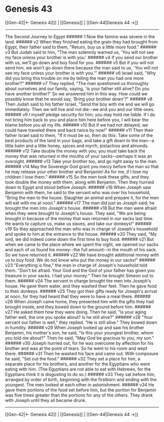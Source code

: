 # Genesis 43

[[Gen-42|← Genesis 42]] | [[Genesis]] | [[Gen-44|Genesis 44 →]]
***

The Second Journey to Egypt ###### 1 Now the famine was severe in the land. ###### v2 When they finished eating the grain they had brought from Egypt, their father said to them, "Return, buy us a little more food." ###### v3 But Judah said to him, "The man solemnly warned us, 'You will not see my face unless your brother is with you.' ###### v4 If you send our brother with us, we'll go down and buy food for you. ###### v5 But if you will not send him, we won't go down there because the man said to us, 'You will not see my face unless your brother is with you.'" ###### v6 Israel said, "Why did you bring this trouble on me by telling the man you had one more brother?" ###### v7 They replied, "The man questioned us thoroughly about ourselves and our family, saying, 'Is your father still alive? Do you have another brother?' So we answered him in this way. How could we possibly know that he would say, 'Bring your brother down'?" ###### v8 Then Judah said to his father Israel, "Send the boy with me and we will go immediately. Then we will live and not die--we and you and our little ones. ###### v9 I myself pledge security for him; you may hold me liable. If I do not bring him back to you and place him here before you, I will bear the blame before you all my life. ###### v10 But if we had not delayed, we could have traveled there and back twice by now!" ###### v11 Then their father Israel said to them, "If it must be so, then do this: Take some of the best products of the land in your bags, and take a gift down to the man--a little balm and a little honey, spices and myrrh, pistachios and almonds. ###### v12 Take double the money with you; you must take back the money that was returned in the mouths of your sacks--perhaps it was an oversight. ###### v13 Take your brother too, and go right away to the man. ###### v14 May the Sovereign God grant you mercy before the man so that he may release your other brother and Benjamin! As for me, if I lose my children I lose them." ###### v15 So the men took these gifts, and they took double the money with them, along with Benjamin. Then they hurried down to Egypt and stood before Joseph. ###### v16 When Joseph saw Benjamin with them, he said to the servant who was over his household, "Bring the men to the house. Slaughter an animal and prepare it, for the men will eat with me at noon." ###### v17 The man did just as Joseph said; he brought the men into Joseph's house. ###### v18 But the men were afraid when they were brought to Joseph's house. They said, "We are being brought in because of the money that was returned in our sacks last time. He wants to capture us, make us slaves, and take our donkeys!" ###### v19 So they approached the man who was in charge of Joseph's household and spoke to him at the entrance to the house. ###### v20 They said, "My lord, we did indeed come down the first time to buy food. ###### v21 But when we came to the place where we spent the night, we opened our sacks and each of us found his money--the full amount--in the mouth of his sack. So we have returned it. ###### v22 We have brought additional money with us to buy food. We do not know who put the money in our sacks!" ###### v23 "Everything is fine," the man in charge of Joseph's household told them. "Don't be afraid. Your God and the God of your father has given you treasure in your sacks. I had your money." Then he brought Simeon out to them. ###### v24 The servant in charge brought the men into Joseph's house. He gave them water, and they washed their feet. Then he gave food to their donkeys. ###### v25 They got their gifts ready for Joseph's arrival at noon, for they had heard that they were to have a meal there. ###### v26 When Joseph came home, they presented him with the gifts they had brought inside, and they bowed down to the ground before him. ###### v27 He asked them how they were doing. Then he said, "Is your aging father well, the one you spoke about? Is he still alive?" ###### v28 "Your servant our father is well," they replied. "He is still alive." They bowed down in humility. ###### v29 When Joseph looked up and saw his brother Benjamin, his mother's son, he said, "Is this your youngest brother, whom you told me about?" Then he said, "May God be gracious to you, my son." ###### v30 Joseph hurried out, for he was overcome by affection for his brother and was at the point of tears. So he went to his room and wept there. ###### v31 Then he washed his face and came out. With composure he said, "Set out the food." ###### v32 They set a place for him, a separate place for his brothers, and another for the Egyptians who were eating with him. (The Egyptians are not able to eat with Hebrews, for the Egyptians think it is disgusting to do so.) ###### v33 They sat before him, arranged by order of birth, beginning with the firstborn and ending with the youngest. The men looked at each other in astonishment. ###### v34 He gave them portions of the food set before him, but the portion for Benjamin was five times greater than the portions for any of the others. They drank with Joseph until they all became drunk.

***
[[Gen-42|← Genesis 42]] | [[Genesis]] | [[Gen-44|Genesis 44 →]]
